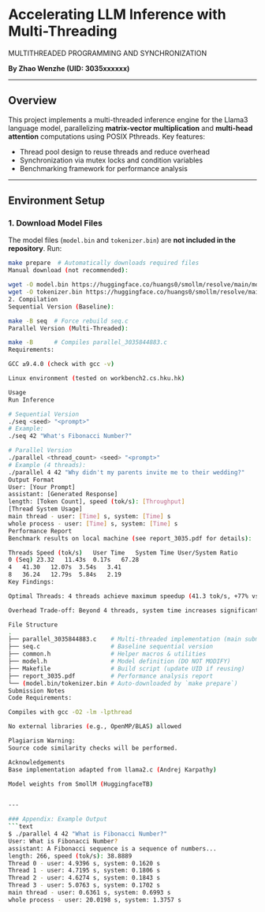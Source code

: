 # Accelerating LLM Inference with Multi-Threading
MULTITHREADED PROGRAMMING AND SYNCHRONIZATION

**By Zhao Wenzhe (UID: 3035xxxxxx)**

---

## Overview
This project implements a multi-threaded inference engine for the Llama3 language model, parallelizing **matrix-vector multiplication** and **multi-head attention** computations using POSIX Pthreads. Key features:
- Thread pool design to reuse threads and reduce overhead
- Synchronization via mutex locks and condition variables
- Benchmarking framework for performance analysis

---

## Environment Setup

### 1. Download Model Files
The model files (`model.bin` and `tokenizer.bin`) are **not included in the repository**. Run:
```bash
make prepare  # Automatically downloads required files
Manual download (not recommended):

wget -O model.bin https://huggingface.co/huangs0/smollm/resolve/main/model.bin
wget -O tokenizer.bin https://huggingface.co/huangs0/smollm/resolve/main/tokenizer.bin
2. Compilation
Sequential Version (Baseline):

make -B seq  # Force rebuild seq.c
Parallel Version (Multi-Threaded):

make -B      # Compiles parallel_3035844883.c
Requirements:

GCC ≥9.4.0 (check with gcc -v)

Linux environment (tested on workbench2.cs.hku.hk)

Usage
Run Inference

# Sequential Version
./seq <seed> "<prompt>"
# Example:
./seq 42 "What's Fibonacci Number?"

# Parallel Version
./parallel <thread_count> <seed> "<prompt>"
# Example (4 threads):
./parallel 4 42 "Why didn't my parents invite me to their wedding?"
Output Format
User: [Your Prompt]
assistant: [Generated Response]
length: [Token Count], speed (tok/s): [Throughput]
[Thread System Usage]
main thread - user: [Time] s, system: [Time] s
whole process - user: [Time] s, system: [Time] s
Performance Report
Benchmark results on local machine (see report_3035.pdf for details):

Threads	Speed (tok/s)	User Time	System Time	User/System Ratio
0 (Seq)	23.32	11.43s	0.17s	67.28
4	41.30	12.07s	3.54s	3.41
8	36.24	12.79s	5.84s	2.19
Key Findings:

Optimal Threads: 4 threads achieve maximum speedup (41.3 tok/s, +77% vs sequential)

Overhead Trade-off: Beyond 4 threads, system time increases significantly due to synchronization costs

File Structure
.
├── parallel_3035844883.c    # Multi-threaded implementation (main submission)
├── seq.c                    # Baseline sequential version
├── common.h                 # Helper macros & utilities
├── model.h                  # Model definition (DO NOT MODIFY)
├── Makefile                 # Build script (update UID if reusing)
├── report_3035.pdf          # Performance analysis report
└── (model.bin/tokenizer.bin # Auto-downloaded by `make prepare`)
Submission Notes
Code Requirements:

Compiles with gcc -O2 -lm -lpthread

No external libraries (e.g., OpenMP/BLAS) allowed

Plagiarism Warning:
Source code similarity checks will be performed.

Acknowledgements
Base implementation adapted from llama2.c (Andrej Karpathy)

Model weights from SmollM (HuggingfaceTB)


---

### Appendix: Example Output
```text
$ ./parallel 4 42 "What is Fibonacci Number?"
User: What is Fibonacci Number?
assistant: A Fibonacci sequence is a sequence of numbers...
length: 266, speed (tok/s): 38.8889
Thread 0 - user: 4.9396 s, system: 0.1620 s
Thread 1 - user: 4.7195 s, system: 0.1806 s
Thread 2 - user: 4.6274 s, system: 0.1843 s
Thread 3 - user: 5.0763 s, system: 0.1702 s
main thread - user: 0.6361 s, system: 0.6993 s
whole process - user: 20.0198 s, system: 1.3757 s